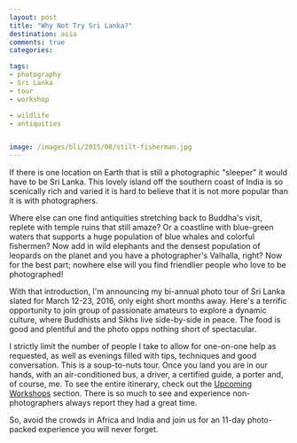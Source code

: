 ```yaml
---
layout: post
title: "Why Not Try Sri Lanka?"
destination: asia
comments: true
categories:

tags:
- photography
- Sri Lanka
- tour
- workshop

- wildlife
- antiquities


image: /images/bli/2015/08/stilt-fisherman.jpg
---
```



If there is one location on Earth that is still a photographic "sleeper" it would have to be Sri Lanka. This lovely island off the southern coast of India is so scenically rich and varied it is hard to believe that it is not more popular than it is with photographers. 

<!--more-->

Where else can one find antiquities stretching back to Buddha's visit, replete with temple ruins that still amaze? Or a coastline  with blue-green waters that supports a huge population of blue whales and colorful fishermen? Now add in wild elephants and the densest population of leopards on the planet and you have a photographer's Valhalla, right?  Now for the best part; nowhere else will you find friendlier people who love to be photographed! 

With that introduction, I'm announcing my bi-annual photo tour of Sri Lanka slated for March 12-23, 2016, only eight short months away. Here's a terrific opportunity to join group of passionate amateurs to explore a dynamic culture, where Buddhists and Sikhs live side-by-side in peace. The food is good and plentiful and the photo opps nothing short of spectacular. 

I strictly limit the number of people I take to allow for one-on-one help as requested, as well as evenings filled with tips, techniques and good conversation. This is a soup-to-nuts tour. Once you land you are in our hands, with an air-conditioned bus, a driver, a certified guide, a porter and, of course, me. To see the entire itinerary, check out the [Upcoming Workshops](/types/) section. There is so much to see and experience non-photographers always report they had a great time. 

So, avoid the crowds in Africa and India and join us for an 11-day photo-packed experience you will never forget.  